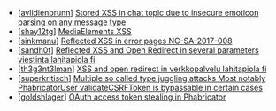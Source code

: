 * [[avlidienbrunn](https://hackerone.com/avlidienbrunn)] [Stored XSS in chat topic due to insecure emoticon parsing on any message type](https://hackerone.com/reports/429298)
* [[shay12tg](https://hackerone.com/shay12tg)] [MediaElements XSS](https://hackerone.com/reports/299112)
* [[sinkmanu](https://hackerone.com/sinkmanu)] [Reflected XSS in error pages NC-SA-2017-008 ](https://hackerone.com/reports/216812)
* [[sandh0t](https://hackerone.com/sandh0t)] [Reflected XSS and Open Redirect in several parameters viestinta lahitapiola fi ](https://hackerone.com/reports/191387)
* [[th3g3nt3lman](https://hackerone.com/th3g3nt3lman)] [XSS and open redirect in verkkopalvelu lahitapiola fi](https://hackerone.com/reports/183796)
* [[superkritisch](https://hackerone.com/superkritisch)] [Multiple so called  type juggling attacks Most notably PhabricatorUser validateCSRFToken  is bypassable in certain cases ](https://hackerone.com/reports/86022)
* [[goldshlager](https://hackerone.com/goldshlager)] [OAuth access token stealing in Phabricator](https://hackerone.com/reports/3596)
